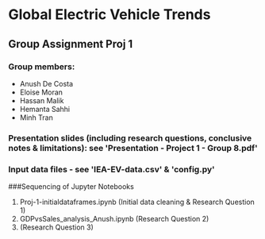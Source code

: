 # Global Electric Vehicle Trends
## Group Assignment Proj 1

### Group members: 
- Anush De Costa
- Eloise Moran
- Hassan Malik
- Hemanta Sahhi
- Minh Tran

### Presentation slides (including research questions, conclusive notes & limitations): see 'Presentation - Project 1 - Group 8.pdf'

### Input data files - see 'IEA-EV-data.csv' & 'config.py'

###Sequencing of Jupyter Notebooks
1. Proj-1-initialdataframes.ipynb (Initial data cleaning & Research Question 1)
2. GDPvsSales_analysis_Anush.ipynb (Research Question 2)
3. (Research Question 3)


